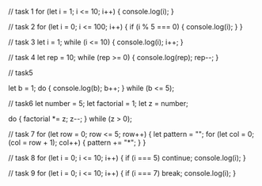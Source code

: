 // task 1
for (let i = 1; i <= 10; i++) {
console.log(i);
}

// task 2
for (let i = 0; i <= 100; i++) {
if (i % 5 === 0) {
console.log(i);
}
}

// task 3
let i = 1;
while (i <= 10) {
console.log(i);
i++;
}

// task 4
let rep = 10;
while (rep >= 0) {
console.log(rep);
rep--;
}

// task5

let b = 1;
do {
console.log(b);
b++;
} while (b <= 5);

// task6
let number = 5;
let factorial = 1;
let z = number;

do {
factorial \*= z;
z--;
} while (z > 0);

// task 7
for (let row = 0; row <= 5; row++) {
let pattern = "";
for (let col = 0; (col = row + 1); col++) {
pattern += "\*";
}
}

// task 8
for (let i = 0; i <= 10; i++) {
if (i === 5) continue;
console.log(i);
}

// task 9
for (let i = 0; i <= 10; i++) {
if (i === 7) break;
console.log(i);
}
